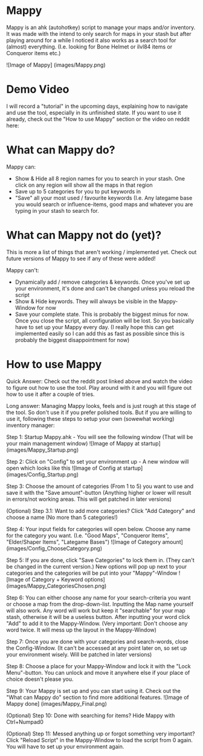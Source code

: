 # Mappy

Mappy is an ahk (autohotkey) script to manage your maps and/or inventory. It was made with the intend to only search for maps in your stash but after playing around for a while I noticed it also works as a search tool for (almost) everything. (I.e. looking for Bone Helmet or ilvl84 items or Conqueror items etc.)

![Image of Mappy] (images/Mappy.png)

# Demo Video

I will record a "tutorial" in the upcoming days, explaining how to navigate and use the tool, especially in its unfinished state. If you want to use it already, check out the "How to use Mappy" section or the video on reddit here: 

# What can Mappy do?

Mappy can:
- Show & Hide all 8 region names for you to search in your stash. One click on any region will show all the maps in that region
- Save up to 5 categories for you to put keywords in
- "Save" all your most used / favourite keywords (I.e. Any lategame base you would search or influence-items, good maps and whatever you are typing in your stash to search for.

# What can Mappy not do (yet)?
This is more a list of things that aren't working / implemented yet. Check out future versions of Mappy to see if any of these were added!

Mappy can't:
- Dynamically add / remove categories & keywords. Once you've set up your environment, it's done and can't be changed unless you reload the script
- Show & Hide keywords. They will always be visible in the Mappy-Window for now
- Save your complete state. This is probably the biggest minus for now. Once you close the script, all configuration will be lost. So you basically have to set up your Mappy every day. (I really hope this can get implemented easily so I can add this as fast as possible since this is probably the biggest disappointment for now)


# How to use Mappy
Quick Answer: Check out the reddit post linked above and watch the video to figure out how to use the tool. Play around with it and you will figure out how to use it after a couple of tries.

Long answer: Managing Mappy looks, feels and is just rough at this stage of the tool. So don't use it if you prefer polished tools. But if you are willing to use it, following these steps to setup your own (sowewhat working) inventory manager:

Step 1: Startup Mappy.ahk - You will see the following window (That will be your main management window)
![Image of Mappy at startup] (images/Mappy_Startup.png)

Step 2: Click on "Config" to set your environment up - A new window will open which looks like this
![Image of Config at startup] (images/Config_Startup.png)

Step 3: Choose the amount of categories (From 1 to 5) you want to use and save it with the "Save amount"-button (Anything higher or lower will result in errors/not working areas. This will get patched in later versions)

(Optional) Step 3.1: Want to add more categories? Click "Add Category" and choose a name (No more than 5 categories!)

Step 4: Your input fields for categories will open below. Choose any name for the category you want.  (I.e. "Good Maps", "Conqueror Items", "Elder/Shaper Items", "Lategame Bases")
![Image of Category amount] (images/Config_ChooseCategory.png)

Step 5: If you are done, click "Save Categories" to lock them in. (They can't be changed in the current version.) New options will pop up next to your categories and the categories will be put into your "Mappy"-Window
![Image of Category + Keyword options] (images/Mappy_CategoriesChosen.png)

Step 6: You can either choose any name for your search-criteria you want or choose a map from the drop-down-list. Inputting the Map name yourself will also work. Any word will work but keep it "searchable" for your map stash, otherwise it will be a useless button. After inputting your word click "Add" to add it to the Mappy-Window. (Very important: Don't choose any word twice. It will mess up the layout in the Mappy-Window)

Step 7: Once you are done with your categories and search-words, close the Config-Window. (It can't be accessed at any point later on, so set up your environment wisely. Will be patched in later versions)

Step 8: Choose a place for your Mappy-Window and lock it with the "Lock Menu"-button. You can unlock and move it anywhere else if your place of choice doesn't please you. 

Step 9: Your Mappy is set up and you can start using it. Check out the "What can Mappy do" section to find more additional features.
![Image of Mappy done] (images/Mappy_Final.png)

(Optional) Step 10: Done with searching for items? Hide Mappy with Ctrl+Numpad0

(Optional) Step 11: Messed anything up or forgot something very important? Click "Reload Script" in the Mappy-Window to load the script from 0 again. You will have to set up your environment again.
